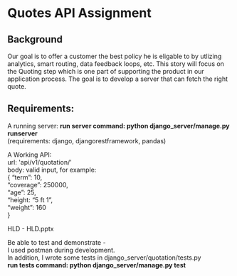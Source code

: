 # Quotes API Assignment

## Background
Our goal is to offer a customer the best policy he is eligable to by utlizing analytics, smart routing, data feedback loops, etc.
This story will focus on the Quoting step which is one part of supporting the product in our application process.
The goal is to develop a server that can fetch the right quote.

## Requirements:

A running server:
    **run server command: python django_server/manage.py runserver**\
   (requirements: django, djangorestframework, pandas)

A Working API: \
url: 'api/v1/quotation/' \
body: valid input, for example: \
        {
            “term”: 10,\
            “coverage”: 250000,\
            “age”: 25,\
            “height: “5 ft 1”,\
            “weight”: 160\
        }

HLD - HLD.pptx

Be able to test and demonstrate - \
I used postman during development.\
    In addition, I wrote some tests in django_server/quotation/tests.py\
    **run tests command: python django_server/manage.py test**